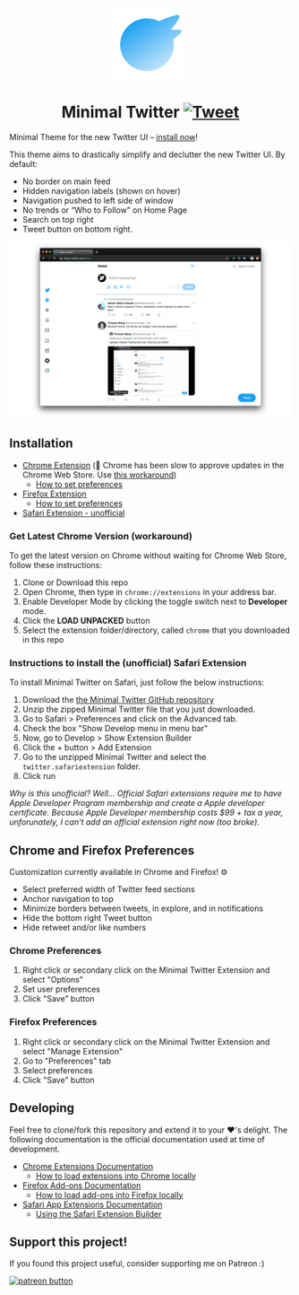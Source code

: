 <p align="center">
  <img alt="Minimal Twitter Icon" src="./minimal-twitter-icon.svg"/>
</p>

<h1 align="center">
  Minimal Twitter
    <a href="https://twitter.com/intent/tweet?url=https%3A%2F%2Fgithub.com%2Fthomaswangio%2Fminimal-twitter&via=thomaswangio&text=Check%20out%20this%20minimal%20Twitter%20theme%20for%20the%20new%20Twitter%21%20Available%20on%20Chrome%2C%20Firefox%2C%20and%20Safari&hashtags=minimaltwitter">
      <img alt="Tweet" src="https://img.shields.io/twitter/url/http/shields.io.svg?style=social"/>
    </a>
</h1>

Minimal Theme for the new Twitter UI – [install now](#installation)!

This theme aims to drastically simplify and declutter the new Twitter UI. By default:

- No border on main feed
- Hidden navigation labels (shown on hover)
- Navigation pushed to left side of window
- No trends or “Who to Follow” on Home Page
- Search on top right
- Tweet button on bottom right.

![screenshot](./screenshot.png)

## Installation

- [Chrome Extension](https://chrome.google.com/webstore/detail/minimal-twitter/dbneehiibeohpjohmhpidpnbpgljkamf) (🚧 Chrome has been slow to approve updates in the Chrome Web Store. Use [this workaround](#get-latest-chrome-version))
  - [How to set preferences](#chrome-preferences)
- [Firefox Extension](https://addons.mozilla.org/en-US/firefox/addon/min-twitter/)
  - [How to set preferences](#firefox-preferences)
- [Safari Extension - unofficial](#instructions-to-install-the-unofficial-safari-extension)

### Get Latest Chrome Version (workaround)

To get the latest version on Chrome without waiting for Chrome Web Store, follow these instructions:

1. Clone or Download this repo
2. Open Chrome, then type in `chrome://extensions` in your address bar.
3. Enable Developer Mode by clicking the toggle switch next to **Developer** mode.
4. Click the **LOAD UNPACKED** button
5. Select the extension folder/directory, called `chrome` that you downloaded in this repo

### Instructions to install the (unofficial) Safari Extension

To install Minimal Twitter on Safari, just follow the below instructions:

1. Download the [the Minimal Twitter GitHub repository](https://github.com/thomaswangio/minimal-twitter/archive/master.zip)
2. Unzip the zipped Minimal Twitter file that you just downloaded.
3. Go to Safari > Preferences and click on the Advanced tab.
4. Check the box "Show Develop menu in menu bar"
5. Now, go to Develop > Show Extension Builder
6. Click the + button > Add Extension
7. Go to the unzipped Minimal Twitter and select the `twitter.safariextension` folder.
8. Click run

_Why is this unofficial? Well... Official Safari extensions require me to have Apple Developer Program membership and create a Apple developer certificate. Because Apple Developer membership costs \$99 + tax a year, unforunately, I can't add an official extension right now (too broke)._

## Chrome and Firefox Preferences

Customization currently available in Chrome and Firefox! ⚙️

- Select preferred width of Twitter feed sections
- Anchor navigation to top
- Minimize borders between tweets, in explore, and in notifications
- Hide the bottom right Tweet button
- Hide retweet and/or like numbers

### Chrome Preferences

1. Right click or secondary click on the Minimal Twitter Extension and select "Options"
2. Set user preferences
3. Click "Save" button

### Firefox Preferences

1. Right click or secondary click on the Minimal Twitter Extension and select "Manage Extension"
2. Go to "Preferences" tab
3. Select preferences
4. Click "Save" button

## Developing

Feel free to clone/fork this repository and extend it to your ❤️'s delight. The following documentation is the official documentation used at time of development.

- [Chrome Extensions Documentation](https://developer.chrome.com/extensions)
  - [How to load extensions into Chrome locally](https://developer.chrome.com/extensions/getstarted#manifest)
- [Firefox Add-ons Documentation](https://developer.mozilla.org/en-US/docs/Mozilla/Add-ons)
  - [How to load add-ons into Firefox locally](https://developer.mozilla.org/en-US/docs/Mozilla/Add-ons/WebExtensions/Temporary_Installation_in_Firefox)
- [Safari App Extensions Documentation](https://developer.apple.com/documentation/safariservices/safari_app_extensions)
  - [Using the Safari Extension Builder](https://developer.apple.com/library/archive/documentation/Tools/Conceptual/SafariExtensionGuide/UsingExtensionBuilder/UsingExtensionBuilder.html)

## Support this project!

If you found this project useful, consider supporting me on Patreon :)

<a href="https://www.patreon.com/bePatron?u=21748328" data-patreon-widget-type="become-patron-button"><img src="https://c5.patreon.com/external/logo/become_a_patron_button.png" alt="patreon button" width="200"></a>
